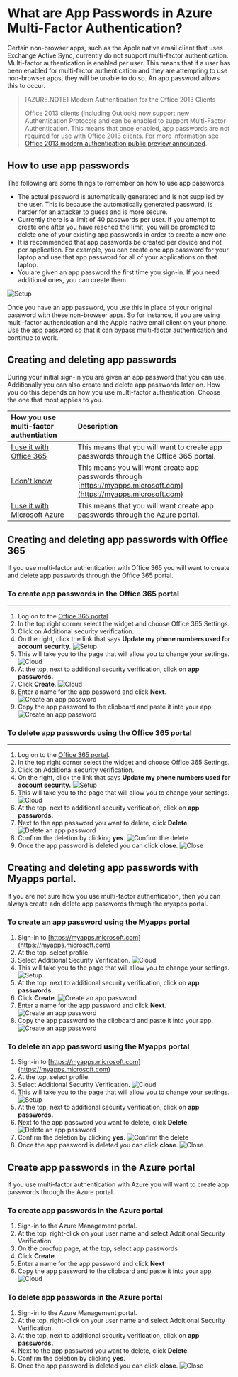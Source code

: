 <properties
	pageTitle="What are App Passwords in Azure MFA?"
	description="This page will help users understand what app passwords are and what they are used for with regard to Azure MFA."
	services="multi-factor-authentication"
	documentationCenter=""
	authors="kgremban"
	manager="femila"
	editor="curtland"/>

<tags
	ms.service="multi-factor-authentication"
	ms.workload="identity"
	ms.tgt_pltfrm="na"
	ms.devlang="na"
	ms.topic="article"
	ms.date="08/04/2016"
	ms.author="kgremban"/>



# What are App Passwords in Azure Multi-Factor Authentication?

Certain non-browser apps, such as the Apple native email client that uses Exchange Active Sync, currently do not support multi-factor authentication. Multi-factor authentication is enabled per user. This means that if a user has been enabled for multi-factor authentication and they are attempting to use non-browser apps, they will be unable to do so. An app password allows this to occur.

>[AZURE.NOTE] Modern Authentication for the Office 2013 Clients
>
> Office 2013 clients (including Outlook) now support new Authentication Protocols and can be enabled to support Multi-Factor Authentication.  This means that once enabled, app passwords are not required for use with Office 2013 clients.  For more information see [Office 2013 modern authentication public preview announced](https://blogs.office.com/2015/03/23/office-2013-modern-authentication-public-preview-announced/).

## How to use app passwords

The following are some things to remember on how to use app passwords.

- The actual password is automatically generated and is not supplied by the user. This is because the automatically generated password, is harder for an attacker to guess and is more secure.
- Currently there is a limit of 40 passwords per user. If you attempt to create one after you have reached the limit, you will be prompted to delete one of your existing app passwords in order to create a new one.
- It is recommended that app passwords be created per device and not per application. For example, you can create one app password for your laptop and use that app password for all of your applications on that laptop.
- You are given an app password the first time you sign-in.  If you need additional ones, you can create them.

![Setup](./media/multi-factor-authentication-end-user-app-passwords/app.png)

Once you have an app password, you use this in place of your original password with these non-browser apps.  So for instance, if you are using multi-factor authentication and the Apple native email client on your phone.  Use the app password so that it can bypass multi-factor authentication and continue to work.

## Creating and deleting app passwords
During your initial sign-in you are given an app password that you can use.  Additionally you can also create and delete app passwords later on.  How you do this depends on how you use multi-factor authentication.  Choose the one that most applies to you.

How you use multi-factor authentiation|Description
:------------- | :------------- |
[I use it with Office 365](#creating-and-deleting-app-passwords-with-office-365)|  This means that you will want to create app passwords through the Office 365 portal.
[I don't know](#creating-and-deleting-app-passwords-with-myapps-portal)|This means you will want create app passwords through [https://myapps.microsoft.com](https://myapps.microsoft.com)
[I use it with Microsoft Azure](#create-app-passwords-in-the-azure-portal)| This means that you will want create app passwords through the Azure portal.

## Creating and deleting app passwords with Office 365

If you use multi-factor authentication with Office 365 you will want to create and delete app passwords through the Office 365 portal.

### To create app passwords in the Office 365 portal
--------------------------------------------------------------------------------

1. Log on to the [Office 365 portal](https://login.microsoftonline.com/).
2. In the top right corner select the widget and choose Office 365 Settings.
3. Click on Additional security verification.
4. On the right, click the link that says **Update my phone numbers used for account security.**
![Setup](./media/multi-factor-authentication-end-user-manage/o365a.png)
5. This will take you to the page that will allow you to change your settings.
![Cloud](./media/multi-factor-authentication-end-user-manage/o365b.png)
6. At the top, next to additional security verification, click on **app passwords.**
7. Click **Create**.
![Cloud](./media/multi-factor-authentication-end-user-app-passwords-create-o365/apppass.png)
8. Enter a name for the app password and click **Next**.
![Create an app password](./media/multi-factor-authentication-end-user-app-passwords/create1.png)
9. Copy the app password to the clipboard and paste it into your app.
![Create an app password](./media/multi-factor-authentication-end-user-app-passwords/create2.png)


### To delete app passwords using the Office 365 portal
--------------------------------------------------------------------------------


1. Log on to the [Office 365 portal](https://login.microsoftonline.com/).
2. In the top right corner select the widget and choose Office 365 Settings.
3. Click on Additional security verification.
4. On the right, click the link that says **Update my phone numbers used for account security.**
![Setup](./media/multi-factor-authentication-end-user-manage/o365a.png)
5. This will take you to the page that will allow you to change your settings.
![Cloud](./media/multi-factor-authentication-end-user-manage/o365b.png)
6. At the top, next to additional security verification, click on **app passwords.**
7. Next to the app password you want to delete, click **Delete**.
![Delete an app password](./media/multi-factor-authentication-end-user-app-passwords/delete1.png)
8. Confirm the deletion by clicking **yes**.
![Confirm the delete](./media/multi-factor-authentication-end-user-app-passwords/delete2.png)
9. Once the app password is deleted you can click **close**.
![Close](./media/multi-factor-authentication-end-user-app-passwords/delete3.png)


## Creating and deleting app passwords with Myapps portal.
If you are not sure how you use multi-factor authentication, then you can always create adn delete app passwords through the myapps portal.

### To create an app password using the Myapps portal

1. Sign-in to [https://myapps.microsoft.com](https://myapps.microsoft.com)
2. At the top, select profile.
3. Select Additional Security Verification.
![Cloud](./media/multi-factor-authentication-end-user-manage/myapps1.png)
4. This will take you to the page that will allow you to change your settings.
![Setup](./media/multi-factor-authentication-end-user-manage-myapps/proofup.png)
5. At the top, next to additional security verification, click on **app passwords.**
6. Click **Create**.
![Create an app password](./media/multi-factor-authentication-end-user-app-passwords/create3.png)
7. Enter a name for the app password and click **Next**.
![Create an app password](./media/multi-factor-authentication-end-user-app-passwords/create1.png)
8. Copy the app password to the clipboard and paste it into your app.
![Create an app password](./media/multi-factor-authentication-end-user-app-passwords/create2.png)

### To delete an app password using the Myapps portal

1. Sign-in to [https://myapps.microsoft.com](https://myapps.microsoft.com)
2. At the top, select profile.
3. Select Additional Security Verification.
![Cloud](./media/multi-factor-authentication-end-user-manage/myapps1.png)
4. This will take you to the page that will allow you to change your settings.
![Setup](./media/multi-factor-authentication-end-user-manage-myapps/proofup.png)
5. At the top, next to additional security verification, click on **app passwords.**
6. Next to the app password you want to delete, click **Delete**.
![Delete an app password](./media/multi-factor-authentication-end-user-app-passwords/delete1.png)
7. Confirm the deletion by clicking **yes**.
![Confirm the delete](./media/multi-factor-authentication-end-user-app-passwords/delete2.png)
8. Once the app password is deleted you can click **close**.
![Close](./media/multi-factor-authentication-end-user-app-passwords/delete3.png)


## Create app passwords in the Azure portal

If you use multi-factor authentication with Azure you will want to create app passwords through the Azure portal.

### To create app passwords in the Azure portal

1. Sign-in to the Azure Management portal.
2. At the top, right-click on your user name and select Additional Security Verification.
3. On the proofup page, at the top, select app passwords
4. Click **Create**.
5. Enter a name for the app password and click **Next**
6. Copy the app password to the clipboard and paste it into your app.
![Cloud](./media/multi-factor-authentication-end-user-app-passwords-create-azure/app2.png)

### To delete app passwords in the Azure portal

1. Sign-in to the Azure Management portal.
2. At the top, right-click on your user name and select Additional Security Verification.
3. At the top, next to additional security verification, click on **app passwords.**
4. Next to the app password you want to delete, click **Delete**.
5. Confirm the deletion by clicking **yes**.
6. Once the app password is deleted you can click **close**.
![Close](./media/multi-factor-authentication-end-user-app-passwords/delete3.png)
